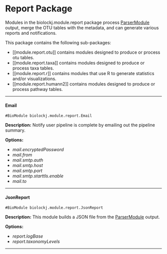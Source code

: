 # Report Package

Modules in the biolockj.module.report package process [ParserModule](https://msioda.github.io/BioLockJ/docs/biolockj/module/implicit/parser/ParserModule.html) output, merge the OTU tables with the metadata, and can generate various reports and notifications.

This package contains the following sub-packages:

  * [[module.report.otu]] contains modules designed to produce or process otu tables.
  * [[module.report.taxa]] contains modules designed to produce or process taxa tables.
  * [[module.report.r]] contains modules that use R to generate statistics and/or visualizations.
  * [[module.report.humann2]] contains modules designed to produce or process pathway tables.

---

#### Email
`#BioModule biolockj.module.report.Email`

**Description:**  Notify user pipeline is complete by emailing out the pipeline summary.

**Options:**

   - *mail.encryptedPassword* 
   - *mail.from*
   - *mail.smtp.auth*
   - *mail.smtp.host*
   - *mail.smtp.port*
   - *mail.smtp.starttls.enable*
   - *mail.to*

---

#### JsonReport
`#BioModule biolockj.module.report.JsonReport`

**Description:**  This module builds a JSON file from the [ParserModule](https://msioda.github.io/BioLockJ/docs/biolockj/module/implicit/parser/ParserModule.html) output.

**Options:** 

   - *report.logBase*
   - *report.taxonomyLevels*

---